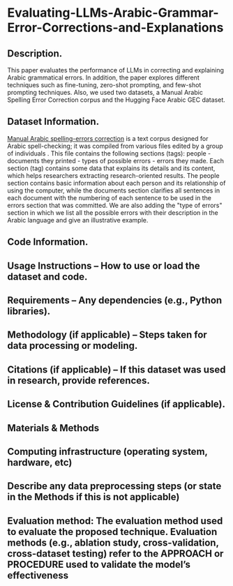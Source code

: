 # Evaluating-LLMs-Arabic-Grammar-Error-Corrections-and-Explanations

##	Description.
This paper evaluates the performance of LLMs in correcting and explaining Arabic grammatical errors. In addition, the paper explores different techniques such as fine-tuning, zero-shot prompting, and few-shot prompting techniques. Also, we used two datasets, a Manual Arabic Spelling Error Correction corpus and the Hugging Face Arabic GEC dataset. 

##	Dataset Information.
[Manual Arabic spelling-errors correction](https://d1wqtxts1xzle7.cloudfront.net/108712620/IJCDS1301116-libre.pdf?1702274347=&response-content-disposition=inline%3B+filename%3DA_new_spell_checking_approach_based_on_t.pdf&Expires=1749046646&Signature=eKt-EBQcTBSaqEjElrz1zeoh0LMqHRtn-Rl6UPj~N3btvbLYkLOtv5b1ZurWWMqMgBAh0zJpdR2~Bgp6trjVGI4nfCFieyZQufAD4qNXNuV7tfqb~BN1Lt9JfXt1QADg6U9iAAlrCWZGh-t~lzClQTpB-fnsR51O3MsJ-yHfSpWihQHm1y4bJpIIAzdER5EeqfMIfYr0pICtaGkuIVAs41JwU9~kbMoWBf80G4~ualzAXSfuKDu3NMVvFCZLg47i-5-keT7viAjpJgsHS7Pz43Hv678kXeYPLeUqyDOVLEbQHhRVUCatT-GsAv3qvTHe0fPmEqIWvgXKkjWmFWoE4g__&Key-Pair-Id=APKAJLOHF5GGSLRBV4ZA) is a text corpus designed for Arabic spell-checking; it was compiled from various files edited by a group of individuals  . This file contains the following sections (tags): people - documents they printed - types of possible errors - errors they made. Each section (tag) contains some data that explains its details and its content, which helps researchers extracting research-oriented results. The people section contains basic information about each person and its relationship of using the computer, while the documents section clarifies all sentences in each document with the numbering of each sentence to be used in the errors section that was committed. We are also adding the "type of errors" section in which we list all the possible errors with their description in the Arabic language and give an illustrative example.

##	Code Information.

##	Usage Instructions – How to use or load the dataset and code.

##	Requirements – Any dependencies (e.g., Python libraries).

##	Methodology (if applicable) – Steps taken for data processing or modeling.

##	Citations (if applicable) – If this dataset was used in research, provide references.

##	License & Contribution Guidelines (if applicable).

##	Materials & Methods

##	Computing infrastructure (operating system, hardware, etc)

##	Describe any data preprocessing steps (or state in the Methods if this is not applicable)

##	Evaluation method: The evaluation method used to evaluate the proposed technique. Evaluation methods (e.g., ablation study, cross-validation, cross-dataset testing) refer to the APPROACH or PROCEDURE used to validate the model’s effectiveness
